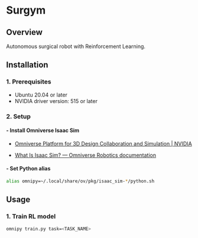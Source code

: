 # Surgym

## Overview

Autonomous surgical robot with Reinforcement Learning.

## Installation

### 1. Prerequisites

- Ubuntu 20.04 or later
- NVIDIA driver version: 515 or later

### 2. Setup

#### - Install Omniverse Isaac Sim

- [Omniverse Platform for 3D Design Collaboration and Simulation | NVIDIA](https://www.nvidia.com/en-us/omniverse/) 

- [What Is Isaac Sim? &mdash; Omniverse Robotics documentation](https://docs.omniverse.nvidia.com/app_isaacsim/app_isaacsim/overview.html)

#### - Set Python alias

```bash
alias omnipy=~/.local/share/ov/pkg/isaac_sim-*/python.sh
```

## Usage

### 1. Train RL model

```bash
omnipy train.py task=<TASK_NAME>
```
